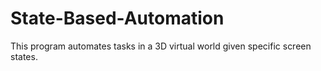 # State-Based-Automation
This program automates tasks in a 3D virtual world given specific screen states.
